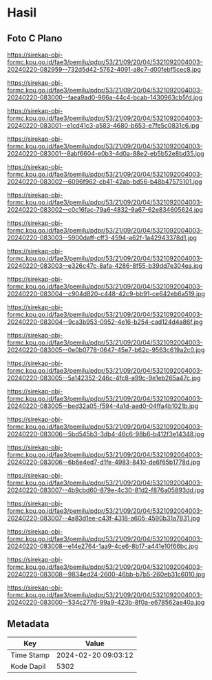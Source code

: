 # Hasil

## Foto C Plano

https://sirekap-obj-formc.kpu.go.id/fae3/pemilu/pdpr/53/21/09/20/04/5321092004003-20240220-082959--732d5d42-5762-4091-a8c7-d00febf5cec8.jpg

https://sirekap-obj-formc.kpu.go.id/fae3/pemilu/pdpr/53/21/09/20/04/5321092004003-20240220-083000--faea9ad0-966a-44c4-bcab-1430963cb5fd.jpg

https://sirekap-obj-formc.kpu.go.id/fae3/pemilu/pdpr/53/21/09/20/04/5321092004003-20240220-083001--e1cd41c3-a583-4680-b653-e7fe5c0831c6.jpg

https://sirekap-obj-formc.kpu.go.id/fae3/pemilu/pdpr/53/21/09/20/04/5321092004003-20240220-083001--8abf6604-e0b3-4d0a-88e2-eb5b52e8bd35.jpg

https://sirekap-obj-formc.kpu.go.id/fae3/pemilu/pdpr/53/21/09/20/04/5321092004003-20240220-083002--6096f962-cb41-42ab-bd56-b48b47575101.jpg

https://sirekap-obj-formc.kpu.go.id/fae3/pemilu/pdpr/53/21/09/20/04/5321092004003-20240220-083002--c0c16fac-79a6-4832-9a67-62e834605624.jpg

https://sirekap-obj-formc.kpu.go.id/fae3/pemilu/pdpr/53/21/09/20/04/5321092004003-20240220-083003--5900daff-cff3-4594-a62f-1a42943378d1.jpg

https://sirekap-obj-formc.kpu.go.id/fae3/pemilu/pdpr/53/21/09/20/04/5321092004003-20240220-083003--e326c47c-8afa-4286-8f55-b39dd7e304ea.jpg

https://sirekap-obj-formc.kpu.go.id/fae3/pemilu/pdpr/53/21/09/20/04/5321092004003-20240220-083004--c904d820-c448-42c9-bb91-ce642eb6a519.jpg

https://sirekap-obj-formc.kpu.go.id/fae3/pemilu/pdpr/53/21/09/20/04/5321092004003-20240220-083004--9ca3b953-0952-4e16-b254-cad124d4a86f.jpg

https://sirekap-obj-formc.kpu.go.id/fae3/pemilu/pdpr/53/21/09/20/04/5321092004003-20240220-083005--0e0b0778-0647-45e7-b62c-9563c619a2c0.jpg

https://sirekap-obj-formc.kpu.go.id/fae3/pemilu/pdpr/53/21/09/20/04/5321092004003-20240220-083005--5a142352-246c-4fc8-a99c-9e1eb265a47c.jpg

https://sirekap-obj-formc.kpu.go.id/fae3/pemilu/pdpr/53/21/09/20/04/5321092004003-20240220-083005--bed32a05-f594-4a1d-aed0-04ffa4b1021b.jpg

https://sirekap-obj-formc.kpu.go.id/fae3/pemilu/pdpr/53/21/09/20/04/5321092004003-20240220-083006--5bd545b3-3db4-46c6-98b6-b412f3e14348.jpg

https://sirekap-obj-formc.kpu.go.id/fae3/pemilu/pdpr/53/21/09/20/04/5321092004003-20240220-083006--6b6e4ed7-d1fe-4983-8410-de6f65b1778d.jpg

https://sirekap-obj-formc.kpu.go.id/fae3/pemilu/pdpr/53/21/09/20/04/5321092004003-20240220-083007--4b9cbd60-879e-4c30-81d2-f876a05893dd.jpg

https://sirekap-obj-formc.kpu.go.id/fae3/pemilu/pdpr/53/21/09/20/04/5321092004003-20240220-083007--4a83d1ee-c43f-4318-a605-4590b31a7831.jpg

https://sirekap-obj-formc.kpu.go.id/fae3/pemilu/pdpr/53/21/09/20/04/5321092004003-20240220-083008--e14e2764-1aa9-4ce6-8b17-a441e10f66bc.jpg

https://sirekap-obj-formc.kpu.go.id/fae3/pemilu/pdpr/53/21/09/20/04/5321092004003-20240220-083008--9834ed24-2600-46bb-b7b5-260eb31c6010.jpg

https://sirekap-obj-formc.kpu.go.id/fae3/pemilu/pdpr/53/21/09/20/04/5321092004003-20240220-083000--534c2776-99a9-423b-8f0a-e678562ae40a.jpg


## Metadata

| Key        | Value               |
| ---------- | ------------------- |
| Time Stamp | 2024-02-20 09:03:12 |
| Kode Dapil | 5302                |



